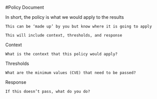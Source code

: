 #Policy Document 
 
 In short, the policy is what we would apply to the results 
 
	This can be ‘made up’ by you but know where it is going to apply 
	
	This will include context, thresholds, and response 
	
Context	 

	What is the context that this policy would apply?  
	
Thresholds 

	What are the minimum values (CVE) that need to be passed? 
	
Response 

	If this doesn’t pass, what do you do? 
